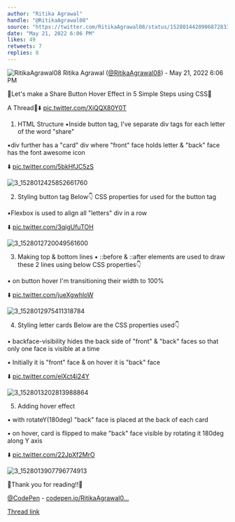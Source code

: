 ```yaml
---
author: "Ritika Agrawal"
handle: "@RitikaAgrawal08"
source: "https://twitter.com/RitikaAgrawal08/status/1528014420906872833"
date: "May 21, 2022 6:06 PM"
likes: 49
retweets: 7
replies: 8
---
```

![RitikaAgrawal08](https://pbs.twimg.com/profile_images/1536045260253515776/BNiSS_c1_normal.jpg)
Ritika Agrawal ([@RitikaAgrawal08](https://twitter.com/RitikaAgrawal08)) - May 21, 2022 6:06 PM

🔸Let's make a Share Button Hover Effect in 5 Simple Steps using CSS🔸

A Thread🧵⬇️ [pic.twitter.com/XiQQX80Y0T](https://twitter.com/RitikaAgrawal08/status/1528014420906872833/video/1)

1. HTML Structure
▪️Inside button tag, I've separate div tags for each letter of the word "share"

▪️div further has a "card" div where "front" face holds letter & "back" face has the font awesome icon

⬇️ [pic.twitter.com/5bkHfJC5zS](https://twitter.com/RitikaAgrawal08/status/1528014428343480320/photo/1)

![3_1528012425852661760](https://pbs.twimg.com/media/FTSXNJ9UsAAAeOW.jpg)

2. Styling button tag
Below👇 CSS properties for used for the button tag

▪️Flexbox is used to align all "letters" div in a row

⬇️ [pic.twitter.com/3qigUfuTOH](https://twitter.com/RitikaAgrawal08/status/1528014434102222848/photo/1)

![3_1528012720049561600](https://pbs.twimg.com/media/FTSXeR7VIAACrYG.jpg)

3. Making top & bottom lines
▪️ ::before & ::after elements are used to draw these 2 lines using below CSS properties👇

▪️ on button hover I'm transitioning their width to 100%

⬇️ [pic.twitter.com/jueXgwhloW](https://twitter.com/RitikaAgrawal08/status/1528014439621881856/photo/1)

![3_1528012975411318784](https://pbs.twimg.com/media/FTSXtJOUUAAVyaF.jpg)

4. Styling letter cards
Below are the CSS properties used👇

▪️ backface-visibility hides the back side of "front" & "back" faces so that only one face is visible at a time 

▪️ Initially it is "front" face & on hover it is "back" face

⬇️ [pic.twitter.com/elXct4i24Y](https://twitter.com/RitikaAgrawal08/status/1528014445691011072/photo/1)

![3_1528013202813988864](https://pbs.twimg.com/media/FTSX6YXVsAAIcYj.jpg)

5. Adding hover effect

▪️ with rotateY(180deg) "back" face is placed at the back of each card 

▪️ on hover, card is flipped to make "back" face visible by rotating it 180deg along Y axis

⬇️ [pic.twitter.com/22JpXf2MrO](https://twitter.com/RitikaAgrawal08/status/1528014450829144064/photo/1)

![3_1528013907796774913](https://pbs.twimg.com/media/FTSYjaoVUAEo37a.jpg)

🔸Thank you for reading!!🔸

[@CodePen](https://twitter.com/CodePen) - [codepen.io/RitikaAgrawal0…](https://codepen.io/RitikaAgrawal08/full/xxdaOaN)

[Thread link](https://twitter.com/RitikaAgrawal08/status/1528014420906872833)